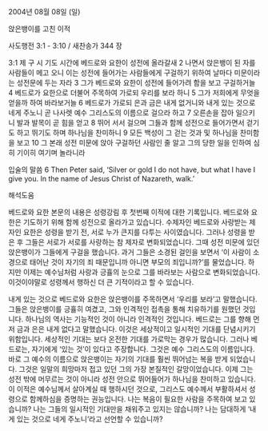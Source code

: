 2004년 08월 08일 (일)

앉은뱅이를 고친 이적



사도행전 3:1 - 3:10 / 새찬송가 344 장


3:1 제 구 시 기도 시간에 베드로와 요한이 성전에 올라갈새 
2 나면서 앉은뱅이 된 자를 사람들이 메고 오니 이는 성전에 들어가는 사람들에게 구걸하기 위하여 날마다 미문이라는 성전문에 두는 자라 
3 그가 베드로와 요한이 성전에 들어가려 함을 보고 구걸하거늘 
4 베드로가 요한으로 더불어 주목하여 가로되 우리를 보라 하니 
5 그가 저희에게 무엇을 얻을까 하여 바라보거늘 
6 베드로가 가로되 은과 금은 내게 없거니와 내게 있는 것으로 네게 주노니 곧 나사렛 예수 그리스도의 이름으로 걸으라 하고 
7 오른손을 잡아 일으키니 발과 발목이 곧 힘을 얻고 
8 뛰어 서서 걸으며 그들과 함께 성전으로 들어가면서 걷기도 하고 뛰기도 하며 하나님을 찬미하니 
9 모든 백성이 그 걷는 것과 및 하나님을 찬미함을 보고 
10 그 본래 성전 미문에 앉아 구걸하던 사람인 줄 알고 그의 당한 일을 인하여 심히 기이히 여기며 놀라니라 

입술의 말씀 
6 Then Peter said, ‘Silver or gold I do not have, but what I have I give you. In the name of Jesus Christ of Nazareth, walk.’

해석도움





베드로와 요한 
본문의 내용은 성령강림 후 첫번째 이적에 대한 기록입니다. 베드로와 요한은 기도하기 위해 함께 성전으로 올라가고 있습니다. 수제자인 베드로와 사랑받는 제자인 요한은 성령을 받기 전, 서로 누가 큰지를 다투는 사이였습니다. 그러나 성령을 받은 후 그들은 서로가 서로를 사랑하는 참 제자로 변화되었습니다. 그때 성전 미문에 있던 앉은뱅이가 그들에게 구걸을 했습니다. 과거 그들은 소경된 걸인을 보면서 ‘이 사람이 소경으로 태어난 것이 자기의 죄 때문입니까 아니면 부모의 죄입니까?’를 물었습니다. 하지만 이제는 예수님처럼 사랑과 긍휼의 눈으로 그를 바라보는 사람으로 변화되었습니다. 이것이야말로 성령께서 행하신 더 큰 기적이라고 할 수 있습니다.  

내게 있는 것으로 
베드로와 요한은 앉은뱅이를 주목하면서 ‘우리를 보라’고 말했습니다. 그들은 앉은뱅이를 긍휼히 여겼고, 그와 인격적인 접촉을 통해 치유하기를 원했던 것입니다. 하나님의 역사는 기능적인 것이 아니라 인격적인 것입니다. 베드로는 그를 향해 먼저 금과 은은 내게 없다고 말했습니다. 이것은 세상적이고 일시적인 기대를 단념시키기 위함입니다. 세상적인 기대는 보다 온전한 기대를 가로막는 경우가 많습니다. 그러나 베드로는, 자기에게 ‘있는 것’이 있다고 주장합니다. 그것은 예수 그리스도의 이름입니다. 바로 그 예수의 이름으로 앉은뱅이는 자기의 기대를 훨씬 뛰어넘는 복을 받게 되었습니다. 그것은 일말의 희망마저 접고 있던 그의 가장 본질적인 갈망이었습니다. 이제 그는 성전 밖에 머무르는 것이 아니라 성전 안으로 뛰어들어가 하나님을 찬미하고 있습니다. 이 이적은 예수님께서 살아계실 때 행하시던 것으로, 그리스도 예수께서 부활하셔서 성령으로 함께하심을 증명하는 권능입니다. 나는 복음이 필요한 사람을 주목하여 보고 있습니까? 나는 그들의 일시적인 기대만을 채워주고 있지는 않습니까? 나는 담대하게 ‘내게 있는 것으로 네게 주노니’라고 선언할 수 있습니까?
